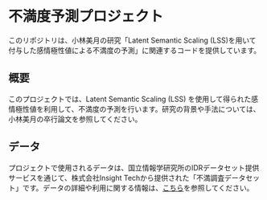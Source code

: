 # 不満度予測プロジェクト

このリポジトリは、小林美月の研究「Latent Semantic Scaling (LSS)を用いて付与した感情極性値による不満度の予測」に関連するコードを提供しています。

## 概要

このプロジェクトでは、Latent Semantic Scaling (LSS) を使用して得られた感情極性値を利用して、不満度の予測を行います。研究の背景や手法については、小林美月の卒行論文を参照してください。

## データ

プロジェクトで使用されるデータは、国立情報学研究所のIDRデータセット提供サービスを通じて、株式会社Insight Techから提供された「不満調査データセット」です。データの詳細や利用に関する情報は、[こちら](https://www.nii.ac.jp/dsc/idr/fuman/)を参照してください。



